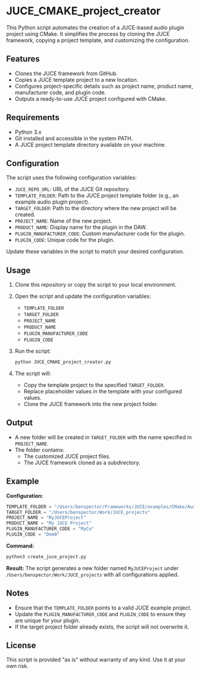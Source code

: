 # JUCE_CMAKE_project_creator

This Python script automates the creation of a JUCE-based audio plugin project using CMake. It simplifies the process by cloning the JUCE framework, copying a project template, and customizing the configuration.

## Features
- Clones the JUCE framework from GitHub.
- Copies a JUCE template project to a new location.
- Configures project-specific details such as project name, product name, manufacturer code, and plugin code.
- Outputs a ready-to-use JUCE project configured with CMake.

## Requirements
- Python 3.x
- Git installed and accessible in the system PATH.
- A JUCE project template directory available on your machine.

## Configuration
The script uses the following configuration variables:

- `JUCE_REPO_URL`: URL of the JUCE Git repository.
- `TEMPLATE_FOLDER`: Path to the JUCE project template folder (e.g., an example audio plugin project).
- `TARGET_FOLDER`: Path to the directory where the new project will be created.
- `PROJECT_NAME`: Name of the new project.
- `PRODUCT_NAME`: Display name for the plugin in the DAW.
- `PLUGIN_MANUFACTURER_CODE`: Custom manufacturer code for the plugin.
- `PLUGIN_CODE`: Unique code for the plugin.

Update these variables in the script to match your desired configuration.

## Usage
1. Clone this repository or copy the script to your local environment.
2. Open the script and update the configuration variables:
    - `TEMPLATE_FOLDER`
    - `TARGET_FOLDER`
    - `PROJECT_NAME`
    - `PRODUCT_NAME`
    - `PLUGIN_MANUFACTURER_CODE`
    - `PLUGIN_CODE`
3. Run the script:

    ```bash
    python JUCE_CMAKE_project_creator.py
    ```

4. The script will:
    - Copy the template project to the specified `TARGET_FOLDER`.
    - Replace placeholder values in the template with your configured values.
    - Clone the JUCE framework into the new project folder.

## Output
- A new folder will be created in `TARGET_FOLDER` with the name specified in `PROJECT_NAME`.
- The folder contains:
  - The customized JUCE project files.
  - The JUCE framework cloned as a subdirectory.

## Example
**Configuration:**
```python
TEMPLATE_FOLDER = "/Users/benspector/Frameworks/JUCE/examples/CMake/AudioPlugin"
TARGET_FOLDER = "/Users/benspector/Work/JUCE_projects"
PROJECT_NAME = "MyJUCEProject"
PRODUCT_NAME = "My JUCE Project"
PLUGIN_MANUFACTURER_CODE = "MyCo"
PLUGIN_CODE = "Dem0"
```

**Command:**
```bash
python3 create_juce_project.py
```

**Result:**
The script generates a new folder named `MyJUCEProject` under `/Users/benspector/Work/JUCE_projects` with all configurations applied.

## Notes
- Ensure that the `TEMPLATE_FOLDER` points to a valid JUCE example project.
- Update the `PLUGIN_MANUFACTURER_CODE` and `PLUGIN_CODE` to ensure they are unique for your plugin.
- If the target project folder already exists, the script will not overwrite it.

## License
This script is provided "as is" without warranty of any kind. Use it at your own risk.

